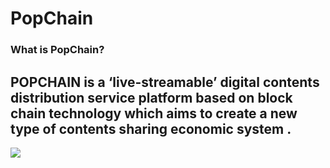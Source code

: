# PopChain
### What is PopChain?
POPCHAIN is a ‘live-streamable’ digital contents distribution service platform based on block chain technology which aims to create a new type of contents sharing economic system .
---------------
![](https://avatars3.githubusercontent.com/u/38804864?s=200&v=4)
